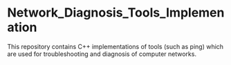 # Network_Diagnosis_Tools_Implemenation
This repository contains C++ implementations of tools (such as ping) which are used for troubleshooting and diagnosis of computer networks.

